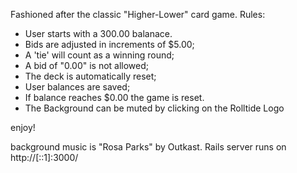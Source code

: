 Fashioned after the classic "Higher-Lower" card game. 
Rules: 

* User starts with a 300.00 balanace.
* Bids are adjusted in increments of $5.00;
* A 'tie' will count as a winning round;
* A bid of "0.00" is not allowed; 
* The deck is automatically reset; 
* User balances are saved;
* If balance reaches $0.00 the game is reset.
* The Background can be muted by clicking on the Rolltide Logo

enjoy!

background music is "Rosa Parks" by Outkast.
Rails server runs on http://[::1]:3000/